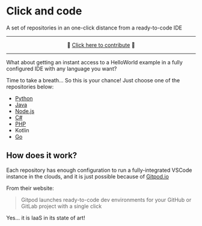 # Click and code

A set of repositories in an one-click distance from a ready-to-code IDE

___

<p align="center">🎉 <a href="./CONTRIBUTING.md">Click here to contribute</a> 🥳</p>

___

What about getting an instant access to a HelloWorld example in a fully configured IDE with any language you want?

Time to take a breath... So this is your chance! Just choose one of the repositories below:

* [Python]
* [Java]
* [Node.js]
* [C#]
* [PHP]
* Kotlin
* [Go]

## How does it work?

Each repository has enough configuration to run a fully-integrated VSCode instance in the clouds, and it is just possible because of [Gitpod.io]

From their website:
> Gitpod launches ready-to-code dev environments for your GitHub or GitLab project with a single click

Yes... it is IaaS in its state of art!

[Gitpod.io]: https://www.gitpod.io/
[Python]: https://github.com/db1group/python
[Java]: https://github.com/db1group/java
[Node.js]: https://github.com/db1group/nodejs
[C#]: https://github.com/db1group/c-sharp
[PHP]: https://github.com/db1group/php
[Go]: https://github.com/db1group/go
